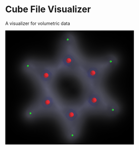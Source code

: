 Cube File Visualizer
===
A visualizer for volumetric data

![alt tag](https://raw.githubusercontent.com/miladh/cubeViz/master/figures/benzene.png)
